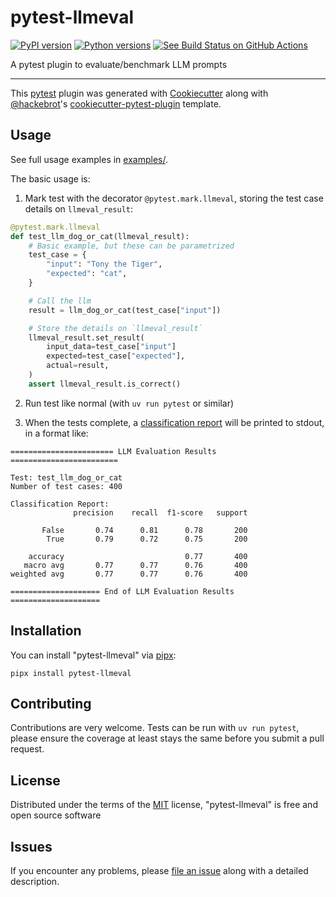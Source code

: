 # pytest-llmeval

[![PyPI version](https://img.shields.io/pypi/v/pytest-llmeval.svg)](https://pypi.org/project/pytest-llmeval)
[![Python versions](https://img.shields.io/pypi/pyversions/pytest-llmeval.svg)](https://pypi.org/project/pytest-llmeval)
[![See Build Status on GitHub Actions](https://github.com/kevinschaul/pytest-llmeval/actions/workflows/main.yml/badge.svg)](https://github.com/kevinschaul/pytest-llmeval/actions/workflows/main.yml)

A pytest plugin to evaluate/benchmark LLM prompts

---

This [pytest](https://github.com/pytest-dev/pytest) plugin was generated with [Cookiecutter](https://github.com/audreyr/cookiecutter) along with [@hackebrot](https://github.com/hackebrot)'s [cookiecutter-pytest-plugin](https://github.com/pytest-dev/cookiecutter-pytest-plugin) template.

## Usage

See full usage examples in [examples/](examples/).

The basic usage is:

1. Mark test with the decorator `@pytest.mark.llmeval`, storing the test case details on `llmeval_result`:

```python
@pytest.mark.llmeval
def test_llm_dog_or_cat(llmeval_result):
    # Basic example, but these can be parametrized
    test_case = {
        "input": "Tony the Tiger",
        "expected": "cat",
    }

    # Call the llm
    result = llm_dog_or_cat(test_case["input"])

    # Store the details on `llmeval_result`
    llmeval_result.set_result(
        input_data=test_case["input"]
        expected=test_case["expected"],
        actual=result,
    )
    assert llmeval_result.is_correct()
```

2. Run test like normal (with `uv run pytest` or similar)

3. When the tests complete, a [classification report](https://scikit-learn.org/stable/modules/model_evaluation.html#classification-report) will be printed to stdout, in a format like:

```
======================= LLM Evaluation Results ========================

Test: test_llm_dog_or_cat
Number of test cases: 400

Classification Report:
              precision    recall  f1-score   support

       False       0.74      0.81      0.78       200
        True       0.79      0.72      0.75       200

    accuracy                           0.77       400
   macro avg       0.77      0.77      0.76       400
weighted avg       0.77      0.77      0.76       400

==================== End of LLM Evaluation Results ====================
```

## Installation

You can install "pytest-llmeval" via [pipx](https://pipx.pypa.io/stable/):

```
pipx install pytest-llmeval
```

## Contributing

Contributions are very welcome. Tests can be run with `uv run pytest`, please ensure
the coverage at least stays the same before you submit a pull request.

## License

Distributed under the terms of the [MIT](https://opensource.org/licenses/MIT) license, "pytest-llmeval" is free and open source software

## Issues

If you encounter any problems, please [file an issue](https://github.com/kevinschaul/pytest-llmeval/issues) along with a detailed description.
